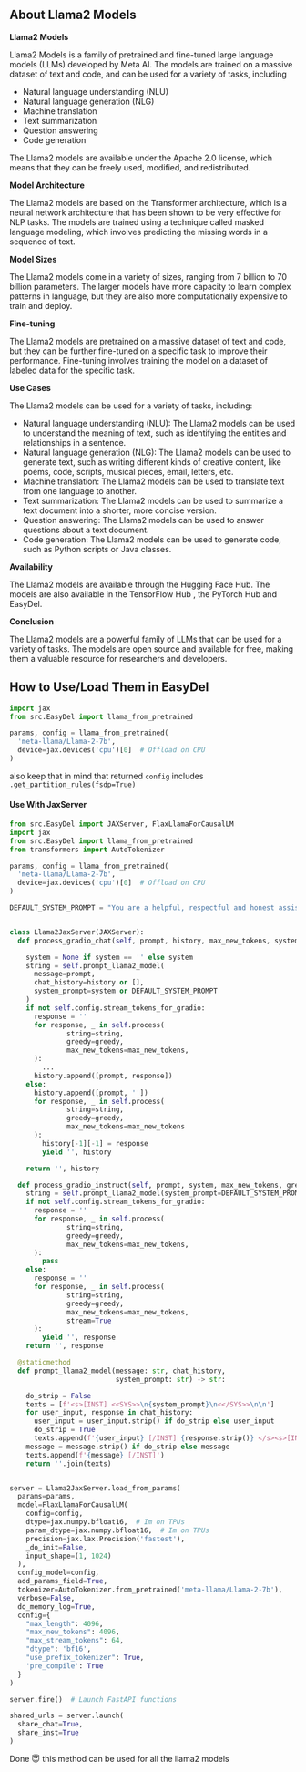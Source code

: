 ## About Llama2 Models

**Llama2 Models**

Llama2 Models is a family of pretrained and fine-tuned large language models (LLMs) developed by Meta AI. The models are
trained on a massive dataset of text and code, and can be used for a variety of tasks, including

* Natural language understanding (NLU)
* Natural language generation (NLG)
* Machine translation
* Text summarization
* Question answering
* Code generation

The Llama2 models are available under the Apache 2.0 license, which means that they can be freely used, modified, and
redistributed.

**Model Architecture**

The Llama2 models are based on the Transformer architecture, which is a neural network architecture that has been shown
to be very effective for NLP tasks. The models are trained using a technique called masked language modeling, which
involves predicting the missing words in a sequence of text.

**Model Sizes**

The Llama2 models come in a variety of sizes, ranging from 7 billion to 70 billion parameters. The larger models have
more capacity to learn complex patterns in language, but they are also more computationally expensive to train and
deploy.

**Fine-tuning**

The Llama2 models are pretrained on a massive dataset of text and code, but they can be further fine-tuned on a specific
task to improve their performance. Fine-tuning involves training the model on a dataset of labeled data for the specific
task.

**Use Cases**

The Llama2 models can be used for a variety of tasks, including:

* Natural language understanding (NLU): The Llama2 models can be used to understand the meaning of text, such as
  identifying the entities and relationships in a sentence.
* Natural language generation (NLG): The Llama2 models can be used to generate text, such as writing different kinds of
  creative content, like poems, code, scripts, musical pieces, email, letters, etc.
* Machine translation: The Llama2 models can be used to translate text from one language to another.
* Text summarization: The Llama2 models can be used to summarize a text document into a shorter, more concise version.
* Question answering: The Llama2 models can be used to answer questions about a text document.
* Code generation: The Llama2 models can be used to generate code, such as Python scripts or Java classes.

**Availability**

The Llama2 models are available through the Hugging Face Hub. The models are also available in the TensorFlow Hub , the
PyTorch Hub and EasyDel.

**Conclusion**

The Llama2 models are a powerful family of LLMs that can be used for a variety of tasks. The models are open source and
available for free, making them a valuable resource for researchers and developers.

## How to Use/Load Them in EasyDel

```python
import jax
from src.EasyDel import llama_from_pretrained

params, config = llama_from_pretrained(
  'meta-llama/Llama-2-7b',
  device=jax.devices('cpu')[0]  # Offload on CPU
)
```

also keep that in mind that returned `config` includes `.get_partition_rules(fsdp=True)`

#### Use With JaxServer

```python
from src.EasyDel import JAXServer, FlaxLlamaForCausalLM
import jax
from src.EasyDel import llama_from_pretrained
from transformers import AutoTokenizer

params, config = llama_from_pretrained(
  'meta-llama/Llama-2-7b',
  device=jax.devices('cpu')[0]  # Offload on CPU
)

DEFAULT_SYSTEM_PROMPT = "You are a helpful, respectful and honest assistant and act as wanted"


class Llama2JaxServer(JAXServer):
  def process_gradio_chat(self, prompt, history, max_new_tokens, system, greedy):

    system = None if system == '' else system
    string = self.prompt_llama2_model(
      message=prompt,
      chat_history=history or [],
      system_prompt=system or DEFAULT_SYSTEM_PROMPT
    )
    if not self.config.stream_tokens_for_gradio:
      response = ''
      for response, _ in self.process(
              string=string,
              greedy=greedy,
              max_new_tokens=max_new_tokens,
      ):
        ...
      history.append([prompt, response])
    else:
      history.append([prompt, ''])
      for response, _ in self.process(
              string=string,
              greedy=greedy,
              max_new_tokens=max_new_tokens
      ):
        history[-1][-1] = response
        yield '', history

    return '', history

  def process_gradio_instruct(self, prompt, system, max_new_tokens, greedy):
    string = self.prompt_llama2_model(system_prompt=DEFAULT_SYSTEM_PROMPT, message=prompt, chat_history=[])
    if not self.config.stream_tokens_for_gradio:
      response = ''
      for response, _ in self.process(
              string=string,
              greedy=greedy,
              max_new_tokens=max_new_tokens,
      ):
        pass
    else:
      response = ''
      for response, _ in self.process(
              string=string,
              greedy=greedy,
              max_new_tokens=max_new_tokens,
              stream=True
      ):
        yield '', response
    return '', response

  @staticmethod
  def prompt_llama2_model(message: str, chat_history,
                          system_prompt: str) -> str:

    do_strip = False
    texts = [f'<s>[INST] <<SYS>>\n{system_prompt}\n<</SYS>>\n\n']
    for user_input, response in chat_history:
      user_input = user_input.strip() if do_strip else user_input
      do_strip = True
      texts.append(f'{user_input} [/INST] {response.strip()} </s><s>[INST] ')
    message = message.strip() if do_strip else message
    texts.append(f'{message} [/INST]')
    return ''.join(texts)


server = Llama2JaxServer.load_from_params(
  params=params,
  model=FlaxLlamaForCausalLM(
    config=config,
    dtype=jax.numpy.bfloat16,  # Im on TPUs
    param_dtype=jax.numpy.bfloat16,  # Im on TPUs
    precision=jax.lax.Precision('fastest'),
    _do_init=False,
    input_shape=(1, 1024)
  ),
  config_model=config,
  add_params_field=True,
  tokenizer=AutoTokenizer.from_pretrained('meta-llama/Llama-2-7b'),
  verbose=False,
  do_memory_log=True,
  config={
    "max_length": 4096,
    "max_new_tokens": 4096,
    "max_stream_tokens": 64,
    "dtype": 'bf16',
    "use_prefix_tokenizer": True,
    'pre_compile': True
  }
)

server.fire()  # Launch FastAPI functions

shared_urls = server.launch(
  share_chat=True,
  share_inst=True
)
```

Done 😇 this method can be used for all the llama2 models